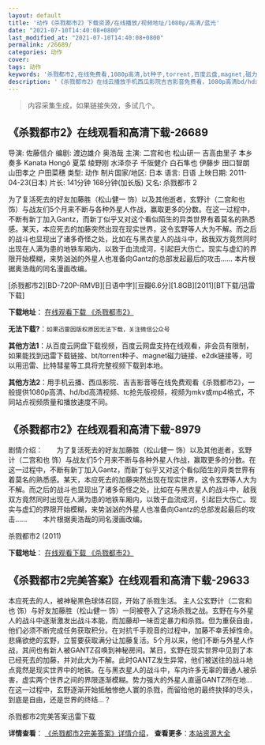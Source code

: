 ```yaml
---
layout: default
title: '动作《杀戮都市2》下载资源/在线播放/视频地址/1080p/高清/蓝光'
date: "2021-07-10T14:40:08+0800"
last_modified_at: "2021-07-10T14:40:08+0800"
permalink: /26689/
categories: 动作
cover:
tags: 动作
keywords: '杀戮都市2,在线免费看,1080p高清,bt种子,torrent,百度云盘,magnet,磁力链,迅雷下载资源'
description: '《杀戮都市2》在线云播放手机西瓜影院吉吉影音免费看，1080p高清bd/hd未删减完整版和tc抢先枪版，mkv/mp4格式，附带bt/torrent种子、magnet/磁力链、百度云盘、网盘资源迅雷下载链接'
---
```


>内容采集生成，如果链接失效，多试几个。


## 《杀戮都市2》在线观看和高清下载-26689

导演: 佐藤信介 编剧: 渡边雄介 奥浩哉 主演: 二宫和也 松山研一 吉高由里子 本乡奏多 Kanata Hongô 夏菜 绫野刚 水泽奈子 千阪健介 白石隼也 伊藤步 田口智朗 山田孝之 户田菜穗 类型: 动作 制片国家/地区: 日本 语言: 日语 上映日期: 2011-04-23(日本) 片长: 141分钟 168分钟(加长版) 又名: 杀戮都市 2

为了复活死去的好友加藤胜（松山健一 饰）以及其他逝者，玄野计（二宫和也 饰）与战友们5个月来不断与各种外星人作战，赢取更多的分数。在这一过程中，不断有新丁加入Gantz，而新丁似乎又对这个看似陌生的异类世界有着莫名的熟悉感。某天，本应死去的加藤突然出现在现实世界，这令玄野等人大为不解。而之后的战斗也显现出了诸多奇怪之处，比如在与黑衣星人的战斗中，敌我双方竟然同时出现在人满为患的地铁车厢内，以致于血流成河，引起巨大伤亡。现实与虚幻的界限开始模糊，来势汹汹的外星人也准备向Gantz的总部发起最后的攻击…… 本片根据奥浩哉的同名漫画改编。


[杀戮都市2][BD-720P-RMVB][日语中字][豆瓣6.6分][1.8GB][2011][BT下载/迅雷下载]

**下载地址**： [在线观看下载 《杀戮都市2》](https://www.btdx8.com/torrent/gantz_perfect_answer_2011.html) 


**无法下载?**：`如果迅雷因版权原因无法下载，关注微信公众号 `

**其他方法1**：从百度云网盘下载视频，百度云网盘支持在线观看，非会员有限制，如果能找到迅雷下载链接、bt/torrent种子、magnet磁力链接、e2dk链接等，可以用迅雷、比特彗星等工具将完整视频下载到本地。

**其他方法2**：用手机云播、西瓜影院、吉吉影音等在线免费观看《杀戮都市2》，一般提供1080p高清、hd/bd高清视频、tc抢先版视频，视频为mkv或mp4格式，不同站点视频质量和播放速度不同。


## 《杀戮都市2》在线观看和高清下载-8979

剧情介绍：　　为了复活死去的好友加藤胜（松山健一 饰）以及其他逝者，玄野计（二宫和也 饰）与战友们5个月来不断与各种外星人作战，赢取更多的分数。在这一过程中，不断有新丁加入Gantz，而新丁似乎又对这个看似陌生的异类世界有着莫名的熟悉感。某天，本应死去的加藤突然出现在现实世界，这令玄野等人大为不解。而之后的战斗也显现出了诸多奇怪之处，比如在与黑衣星人的战斗中，敌我双方竟然同时出现在人满为患的地铁车厢内，以致于血流成河，引起巨大伤亡。现实与虚幻的界限开始模糊，来势汹汹的外星人也准备向Gantz的总部发起最后的攻击…… 　　本片根据奥浩哉的同名漫画改编。


杀戮都市2 (2011)

**下载地址**： [在线观看下载 《杀戮都市2》](https://www.btbtdy.me/btdy/dy10137.html) 


## 《杀戮都市2完美答案》在线观看和高清下载-29633

本应死去的人，被神秘黑色球体召回，开始了杀戮生活。 主人公玄野计（二宫和也 饰）与好友加藤胜（松山健一 饰）一同被卷入了这场杀戮之战。玄野在与外星人的战斗中逐渐激发出战斗本能，而加藤却一味否定暴力和杀戮。但为重获自由，他们必须不断完成任务获取积分。在对抗千手观音的过程中，加藤不幸丢掉性命。悲痛欲绝的玄野，立誓要获取满分让加藤复活。5个月以来，他们不断与外星人作战，其间也有新人被GANTZ召唤到神秘房间。某日，玄野在现实世界中见到了本已经死去的加藤，并对此大为不解。此时GANTZ发生异常，他们被送往的战斗地点竟然是现实世界中的地铁。在与黑衣星人的战斗中，车内许多无辜的普通人被杀害，虚实两个世界之间的界限逐渐模糊。势力强大的外星人直逼GANTZ所在地…在这一过程中，玄野逐渐开始抵触惨绝人寰的杀戮，而留给他的最终抉择的尽头，到底是自由，还是世界的终结…？


杀戮都市2完美答案迅雷下载

**详情查看**： [《杀戮都市2完美答案》详情介绍](/movie/29633/)， **查看更多**：[本站资源大全](/movie/t/all/)

